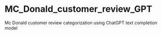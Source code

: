 # MC_Donald_customer_review_GPT
Mc Donald customer review categorization using ChatGPT text completion model
